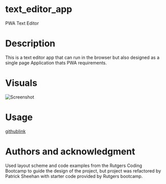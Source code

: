 # text_editor_app
PWA Text Editor

# Description
This is a text editor app that can run in the browser but also designed as a single page Application thats PWA requirements.

# Visuals
![Screenshot]()

# Usage
[githublink](https://github.com/sheehpat/text_editor_app)


# Authors and acknowledgment
Used layout scheme and code examples from the Rutgers Coding Bootcamp to guide the design of the project, but project was refactored by Patrick Sheehan with starter code provided by Rutgers bootcamp.